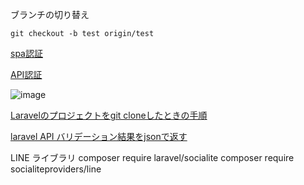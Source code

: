 ブランチの切り替え
```
git checkout -b test origin/test
```

[spa認証](https://readouble.com/laravel/8.x/ja/sanctum.html#spa-authentication)

[API認証](https://readouble.com/laravel/5.8/ja/api-authentication.html)

![image](https://user-images.githubusercontent.com/65945392/198951457-acbc2b0a-5c39-46f1-aa41-aadc51254f93.png)

[Laravelのプロジェクトをgit cloneしたときの手順](http://vdeep.net/laravel-git-clone)

[laravel API バリデーション結果をjsonで返す](https://zenn.dev/moroshi/articles/56d02e4b9cabe0)


LINE ライブラリ
composer require laravel/socialite
composer require socialiteproviders/line